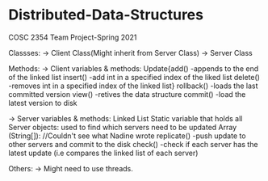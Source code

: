 # Distributed-Data-Structures
COSC 2354 Team Project-Spring 2021

Classses:
-> Client Class(Might inherit from Server Class)
-> Server Class

Methods:
-> Client variables & methods: 
Update{add() -appends to the end of the linked list
       insert() -add int in a specified index of the liked list
       delete() -removes int in a specified index of the linked list}
rollback() -loads the last committed version
view() -retives the data structure
commit() -load the latest version to disk

-> Server variables & methods:
Linked List<int>
Static variable that holds all Server objects: used to find which servers need to be updated
Array (String[]): //Couldn't see what Nadine wrote
replicate() -push update to other servers and commit to the disk
check() -check if each server has the latest update (i.e compares the linked list of each server)

Others:
-> Might need to use threads.

